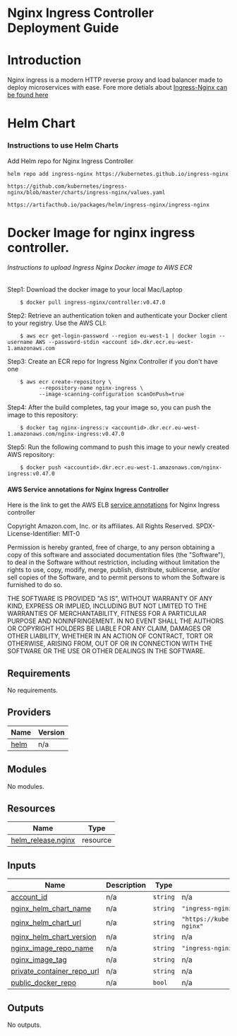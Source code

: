 # Nginx Ingress Controller Deployment Guide

# Introduction

 Nginx ingress is a modern HTTP reverse proxy and load balancer made to deploy microservices with ease. Fore more detials about [Ingress-Nginx can be found here](https://kubernetes.github.io/ingress-nginx/)
 
# Helm Chart

### Instructions to use Helm Charts

Add Helm repo for Nginx Ingress Controller

    helm repo add ingress-nginx https://kubernetes.github.io/ingress-nginx

    https://github.com/kubernetes/ingress-nginx/blob/master/charts/ingress-nginx/values.yaml

    https://artifacthub.io/packages/helm/ingress-nginx/ingress-nginx

# Docker Image for nginx ingress controller.

###### Instructions to upload Ingress Nginx Docker image to AWS ECR

        
Step1: Download the docker image to your local Mac/Laptop
        
        $ docker pull ingress-nginx/controller:v0.47.0
        
Step2: Retrieve an authentication token and authenticate your Docker client to your registry. Use the AWS CLI:
        
        $ aws ecr get-login-password --region eu-west-1 | docker login --username AWS --password-stdin <account id>.dkr.ecr.eu-west-1.amazonaws.com
        
Step3: Create an ECR repo for Ingress Nginx Controller if you don't have one 
    
        $ aws ecr create-repository \
              --repository-name nginx-ingress \
              --image-scanning-configuration scanOnPush=true 
              
Step4: After the build completes, tag your image so, you can push the image to this repository:
        
        $ docker tag nginx-ingress:v <accountid>.dkr.ecr.eu-west-1.amazonaws.com/nginx-ingress:v0.47.0
        
Step5: Run the following command to push this image to your newly created AWS repository:
        
        $ docker push <accountid>.dkr.ecr.eu-west-1.amazonaws.com/nginx-ingress:v0.47.0



#### AWS Service annotations for Nginx Ingress Controller
Here is the link to get the AWS ELB [service annotations](https://kubernetes-sigs.github.io/aws-load-balancer-controller/latest/guide/service/annotations/) for Nginx Ingress controller


<!-- BEGINNING OF PRE-COMMIT-TERRAFORM DOCS HOOK -->
Copyright Amazon.com, Inc. or its affiliates. All Rights Reserved.
SPDX-License-Identifier: MIT-0

Permission is hereby granted, free of charge, to any person obtaining a copy of this
software and associated documentation files (the "Software"), to deal in the Software
without restriction, including without limitation the rights to use, copy, modify,
merge, publish, distribute, sublicense, and/or sell copies of the Software, and to
permit persons to whom the Software is furnished to do so.

THE SOFTWARE IS PROVIDED "AS IS", WITHOUT WARRANTY OF ANY KIND, EXPRESS OR IMPLIED,
INCLUDING BUT NOT LIMITED TO THE WARRANTIES OF MERCHANTABILITY, FITNESS FOR A
PARTICULAR PURPOSE AND NONINFRINGEMENT. IN NO EVENT SHALL THE AUTHORS OR COPYRIGHT
HOLDERS BE LIABLE FOR ANY CLAIM, DAMAGES OR OTHER LIABILITY, WHETHER IN AN ACTION
OF CONTRACT, TORT OR OTHERWISE, ARISING FROM, OUT OF OR IN CONNECTION WITH THE
SOFTWARE OR THE USE OR OTHER DEALINGS IN THE SOFTWARE.

## Requirements

No requirements.

## Providers

| Name | Version |
|------|---------|
| <a name="provider_helm"></a> [helm](#provider\_helm) | n/a |

## Modules

No modules.

## Resources

| Name | Type |
|------|------|
| [helm_release.nginx](https://registry.terraform.io/providers/hashicorp/helm/latest/docs/resources/release) | resource |

## Inputs

| Name | Description | Type | Default | Required |
|------|-------------|------|---------|:--------:|
| <a name="input_account_id"></a> [account\_id](#input\_account\_id) | n/a | `string` | n/a | yes |
| <a name="input_nginx_helm_chart_name"></a> [nginx\_helm\_chart\_name](#input\_nginx\_helm\_chart\_name) | n/a | `string` | `"ingress-nginx"` | no |
| <a name="input_nginx_helm_chart_url"></a> [nginx\_helm\_chart\_url](#input\_nginx\_helm\_chart\_url) | n/a | `string` | `"https://kubernetes.github.io/ingress-nginx"` | no |
| <a name="input_nginx_helm_chart_version"></a> [nginx\_helm\_chart\_version](#input\_nginx\_helm\_chart\_version) | n/a | `string` | n/a | yes |
| <a name="input_nginx_image_repo_name"></a> [nginx\_image\_repo\_name](#input\_nginx\_image\_repo\_name) | n/a | `string` | `"ingress-nginx/controller"` | no |
| <a name="input_nginx_image_tag"></a> [nginx\_image\_tag](#input\_nginx\_image\_tag) | n/a | `string` | n/a | yes |
| <a name="input_private_container_repo_url"></a> [private\_container\_repo\_url](#input\_private\_container\_repo\_url) | n/a | `string` | n/a | yes |
| <a name="input_public_docker_repo"></a> [public\_docker\_repo](#input\_public\_docker\_repo) | n/a | `bool` | n/a | yes |

## Outputs

No outputs.
<!-- END OF PRE-COMMIT-TERRAFORM DOCS HOOK -->




